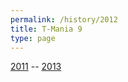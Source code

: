 ```yaml
---
permalink: /history/2012
title: T-Mania 9
type: page
---
```


[2011](/history/2011) -- [2013](/history/2013)

<!-- ![2012]( {{ '/assets/images/2007-plakat.jpg' | relative_url }} ) -->

